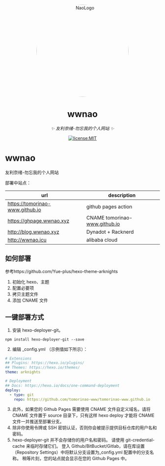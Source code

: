 <div align="center">
  <a href="https://github.com/tomorinao-www">
    <img src="https://avatars.githubusercontent.com/u/53679884" 
    width="300" alt="NaoLogo" 
    style="border-radius: 50%; object-fit: cover;">
  </a>
  <br>

</div>

<div align="center">

# wwnao

_✨ 友利奈绪-勿忘我的个人网站 ✨_

<a href="https://github.com/tomorinao-www/naotool/blob/main/LICENSE">
  <img src="https://img.shields.io/github/license/tomorinao-www/naotool.svg" alt="license:MIT">
</a>

</div>

# wwnao

友利奈绪-勿忘我的个人网站

部署中站点：

| url                             | description                   |
| ------------------------------- | ----------------------------- |
| https://tomorinao-www.github.io | github pages action           |
| https://ghpage.wwnao.xyz        | CNAME tomorinao-www.github.io |
| http://blog.wwnao.xyz           | Dynadot + Racknerd            |
| http://wwnao.icu                | alibaba cloud                 |

## 如何部署

参考https://github.com/Yue-plus/hexo-theme-arknights

1. 初始化 hexo、主题
2. 配置必要项
3. 拷贝主题文件
4. 添加 CNAME 文件

## 一键部署方式

1. 安装 hexo-deployer-git。

```
npm install hexo-deployer-git --save
```

2. 编辑 \_config.yml （示例值如下所示）：

```yml
# Extensions
## Plugins: https://hexo.io/plugins/
## Themes: https://hexo.io/themes/
theme: arknights

# Deployment
## Docs: https://hexo.io/docs/one-command-deployment
deploy:
  - type: git
    repo: https://github.com/tomorinao-www/tomorinao-www.github.io
```

3. 此外，如果您的 Github Pages 需要使用 CNAME 文件自定义域名，请将 CNAME 文件置于 source 目录下，只有这样 hexo deploy 才能将 CNAME 文件一并推送至部署分支。
4. 除非你使用令牌或 SSH 密钥认证，否则你会被提示提供目标仓库的用户名和密码。
5. hexo-deployer-git 并不会存储你的用户名和密码。 请使用 git-credential-cache 来临时存储它们。
   登入 Github/BitBucket/Gitlab，请在库设置（Repository Settings）中将默认分支设置为\_config.yml 配置中的分支名称。 稍等片刻，您的站点就会显示在您的 Github Pages 中。
